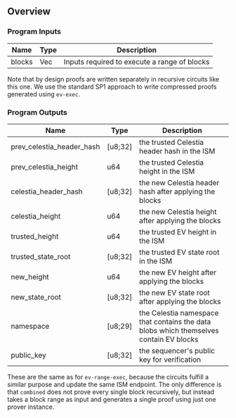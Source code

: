 ## Overview

### Program Inputs
| Name | Type | Description |
|---|---|---|
| blocks | Vec<BlockExecInput> | Inputs required to execute a range of blocks |


Note that by design proofs are written separately in recursive circuits like this one.
We use the standard SP1 approach to write compressed proofs generated using `ev-exec`.

### Program Outputs
| Name | Type | Description |
|---|---|---|
| prev_celestia_header_hash | [u8;32] | the trusted Celestia header hash in the ISM |
| prev_celestia_height | u64 | the trusted Celestia height in the ISM |
| celestia_header_hash | [u8;32] | the new Celestia header hash after applying the blocks |
| celestia_height | u64 | the new Celestia height after applying the blocks |
| trusted_height | u64 | the trusted EV height in the ISM | 
| trusted_state_root | [u8;32] | the trusted EV state root in the ISM |
| new_height | u64 | the new EV height after applying the blocks |
| new_state_root | [u8;32] | the new EV state root after applying the blocks |
| namespace | [u8;29] | the Celestia namespace that contains the data blobs which themselves contain EV blocks | |
| public_key | [u8;32] | the sequencer's public key for verification |

These are the same as for `ev-range-exec`, because the circuits fulfill a similar purpose and update the same ISM endpoint. The only difference is that `combined` does not prove every single block recursively, but instead takes a block range as input and generates a single proof using just one prover instance.